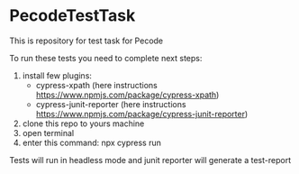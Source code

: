 # PecodeTestTask
This is repository for test task for Pecode

To run these tests you need to complete next steps:

  1. install few plugins:
     - cypress-xpath (here instructions https://www.npmjs.com/package/cypress-xpath)
     - cypress-junit-reporter (here instructions https://www.npmjs.com/package/cypress-junit-reporter)
  2. clone this repo to yours machine
  3. open terminal
  4. enter this command: npx cypress run
  
Tests will run in headless mode and junit reporter will generate a test-report
